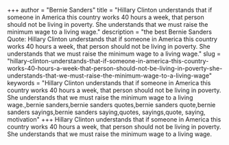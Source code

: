 +++
author = "Bernie Sanders"
title = "Hillary Clinton understands that if someone in America this country works 40 hours a week, that person should not be living in poverty. She understands that we must raise the minimum wage to a living wage."
description = "the best Bernie Sanders Quote: Hillary Clinton understands that if someone in America this country works 40 hours a week, that person should not be living in poverty. She understands that we must raise the minimum wage to a living wage."
slug = "hillary-clinton-understands-that-if-someone-in-america-this-country-works-40-hours-a-week-that-person-should-not-be-living-in-poverty-she-understands-that-we-must-raise-the-minimum-wage-to-a-living-wage"
keywords = "Hillary Clinton understands that if someone in America this country works 40 hours a week, that person should not be living in poverty. She understands that we must raise the minimum wage to a living wage.,bernie sanders,bernie sanders quotes,bernie sanders quote,bernie sanders sayings,bernie sanders saying,quotes, sayings,quote, saying, motivation"
+++
Hillary Clinton understands that if someone in America this country works 40 hours a week, that person should not be living in poverty. She understands that we must raise the minimum wage to a living wage.
